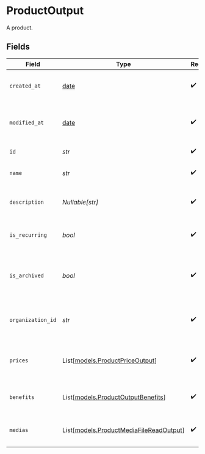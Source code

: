 # ProductOutput

A product.


## Fields

| Field                                                                              | Type                                                                               | Required                                                                           | Description                                                                        |
| ---------------------------------------------------------------------------------- | ---------------------------------------------------------------------------------- | ---------------------------------------------------------------------------------- | ---------------------------------------------------------------------------------- |
| `created_at`                                                                       | [date](https://docs.python.org/3/library/datetime.html#date-objects)               | :heavy_check_mark:                                                                 | Creation timestamp of the object.                                                  |
| `modified_at`                                                                      | [date](https://docs.python.org/3/library/datetime.html#date-objects)               | :heavy_check_mark:                                                                 | Last modification timestamp of the object.                                         |
| `id`                                                                               | *str*                                                                              | :heavy_check_mark:                                                                 | The ID of the product.                                                             |
| `name`                                                                             | *str*                                                                              | :heavy_check_mark:                                                                 | The name of the product.                                                           |
| `description`                                                                      | *Nullable[str]*                                                                    | :heavy_check_mark:                                                                 | The description of the product.                                                    |
| `is_recurring`                                                                     | *bool*                                                                             | :heavy_check_mark:                                                                 | Whether the product is a subscription tier.                                        |
| `is_archived`                                                                      | *bool*                                                                             | :heavy_check_mark:                                                                 | Whether the product is archived and no longer available.                           |
| `organization_id`                                                                  | *str*                                                                              | :heavy_check_mark:                                                                 | The ID of the organization owning the product.                                     |
| `prices`                                                                           | List[[models.ProductPriceOutput](../models/productpriceoutput.md)]                 | :heavy_check_mark:                                                                 | List of available prices for this product.                                         |
| `benefits`                                                                         | List[[models.ProductOutputBenefits](../models/productoutputbenefits.md)]           | :heavy_check_mark:                                                                 | The benefits granted by the product.                                               |
| `medias`                                                                           | List[[models.ProductMediaFileReadOutput](../models/productmediafilereadoutput.md)] | :heavy_check_mark:                                                                 | The medias associated to the product.                                              |